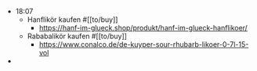 - 18:07
	- Hanflikör kaufen #[[to/buy]]
		- https://hanf-im-glueck.shop/produkt/hanf-im-glueck-hanflikoer/
	- Rababalikör kaufen #[[to/buy]]
		- https://www.conalco.de/de-kuyper-sour-rhubarb-likoer-0-7l-15-vol
-